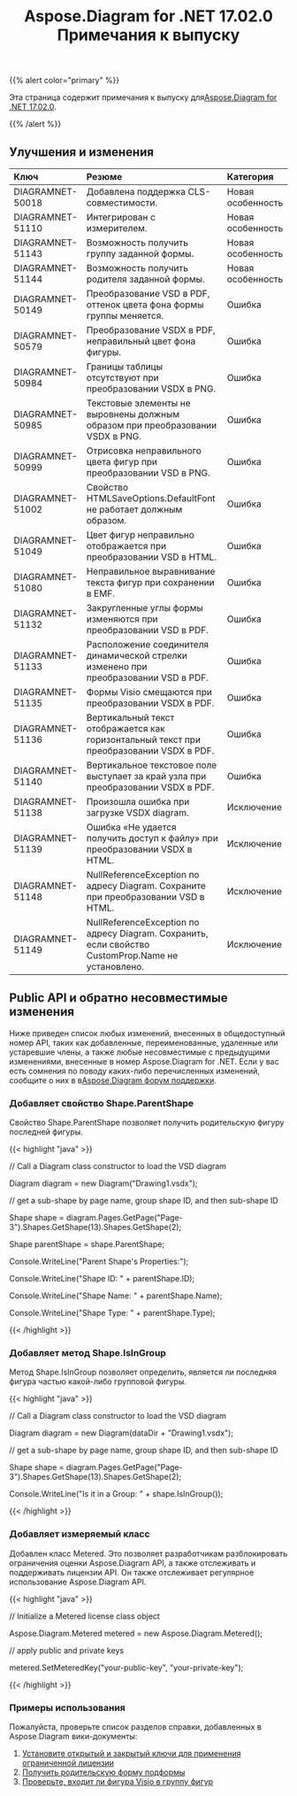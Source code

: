 ﻿---
title: Aspose.Diagram for .NET 17.02.0 Примечания к выпуску
type: docs
weight: 110
url: /ru/net/aspose-diagram-for-net-17-02-0-release-notes/
---
{{% alert color="primary" %}} 

Эта страница содержит примечания к выпуску для[Aspose.Diagram for .NET 17.02.0](https://www.nuget.org/packages/Aspose.Diagram/17.2.0).

{{% /alert %}} 
## **Улучшения и изменения**

|**Ключ**|**Резюме**|**Категория**|
|:- |:- |:- |
|DIAGRAMNET-50018|Добавлена поддержка CLS-совместимости.|Новая особенность|
|DIAGRAMNET-51110|Интегрирован с измерителем.|Новая особенность|
|DIAGRAMNET-51143|Возможность получить группу заданной формы.|Новая особенность|
|DIAGRAMNET-51144|Возможность получить родителя заданной формы.|Новая особенность|
|DIAGRAMNET-50149|Преобразование VSD в PDF, оттенок цвета фона формы группы меняется.|Ошибка|
|DIAGRAMNET-50579|Преобразование VSDX в PDF, неправильный цвет фона фигуры.|Ошибка|
|DIAGRAMNET-50984|Границы таблицы отсутствуют при преобразовании VSDX в PNG.|Ошибка|
|DIAGRAMNET-50985|Текстовые элементы не выровнены должным образом при преобразовании VSDX в PNG.|Ошибка|
|DIAGRAMNET-50999|Отрисовка неправильного цвета фигур при преобразовании VSD в PNG.|Ошибка|
|DIAGRAMNET-51002|Свойство HTMLSaveOptions.DefaultFont не работает должным образом.|Ошибка|
|DIAGRAMNET-51049|Цвет фигур неправильно отображается при преобразовании VSD в HTML.|Ошибка|
|DIAGRAMNET-51080|Неправильное выравнивание текста фигур при сохранении в EMF.|Ошибка|
|DIAGRAMNET-51132|Закругленные углы формы изменяются при преобразовании VSD в PDF.|Ошибка|
|DIAGRAMNET-51133|Расположение соединителя динамической стрелки изменено при преобразовании VSD в PDF.|Ошибка|
|DIAGRAMNET-51135|Формы Visio смещаются при преобразовании VSDX в PDF.|Ошибка|
|DIAGRAMNET-51136|Вертикальный текст отображается как горизонтальный текст при преобразовании VSDX в PDF.|Ошибка|
|DIAGRAMNET-51140|Вертикальное текстовое поле выступает за край узла при преобразовании VSDX в PDF.|Ошибка|
|DIAGRAMNET-51138|Произошла ошибка при загрузке VSDX diagram.|Исключение|
|DIAGRAMNET-51139|Ошибка «Не удается получить доступ к файлу» при преобразовании VSDX в HTML.|Исключение|
|DIAGRAMNET-51148|NullReferenceException по адресу Diagram. Сохраните при преобразовании VSD в HTML.|Исключение|
|DIAGRAMNET-51149|NullReferenceException по адресу Diagram. Сохранить, если свойство CustomProp.Name не установлено.|Исключение|
## **Public API и обратно несовместимые изменения**
 Ниже приведен список любых изменений, внесенных в общедоступный номер API, таких как добавленные, переименованные, удаленные или устаревшие члены, а также любые несовместимые с предыдущими изменениями, внесенные в номер Aspose.Diagram for .NET. Если у вас есть сомнения по поводу каких-либо перечисленных изменений, сообщите о них в в[Aspose.Diagram форум поддержки](https://forum.aspose.com/c/diagram/17).
### **Добавляет свойство Shape.ParentShape**
Свойство Shape.ParentShape позволяет получить родительскую фигуру последней фигуры.

{{< highlight "java" >}}

 // Call a Diagram class constructor to load the VSD diagram

Diagram diagram = new Diagram("Drawing1.vsdx");

// get a sub-shape by page name, group shape ID, and then sub-shape ID

Shape shape = diagram.Pages.GetPage("Page-3").Shapes.GetShape(13).Shapes.GetShape(2);

Shape parentShape = shape.ParentShape;

Console.WriteLine("Parent Shape's Properties:");

Console.WriteLine("Shape ID: " + parentShape.ID);

Console.WriteLine("Shape Name: " + parentShape.Name);

Console.WriteLine("Shape Type: " + parentShape.Type);

{{< /highlight >}}
### **Добавляет метод Shape.IsInGroup**
Метод Shape.IsInGroup позволяет определить, является ли последняя фигура частью какой-либо групповой фигуры.

{{< highlight "java" >}}

 // Call a Diagram class constructor to load the VSD diagram

Diagram diagram = new Diagram(dataDir + "Drawing1.vsdx");

// get a sub-shape by page name, group shape ID, and then sub-shape ID

Shape shape = diagram.Pages.GetPage("Page-3").Shapes.GetShape(13).Shapes.GetShape(2);

Console.WriteLine("Is it in a Group: " + shape.IsInGroup());

{{< /highlight >}}
### **Добавляет измеряемый класс**
Добавлен класс Metered. Это позволяет разработчикам разблокировать ограничения оценки Aspose.Diagram API, а также отслеживать и поддерживать лицензии API. Он также отслеживает регулярное использование Aspose.Diagram API.

{{< highlight "java" >}}

 // Initialize a Metered license class object

Aspose.Diagram.Metered metered = new Aspose.Diagram.Metered();

// apply public and private keys

metered.SetMeteredKey("your-public-key", "your-private-key");

{{< /highlight >}}
### **Примеры использования**
Пожалуйста, проверьте список разделов справки, добавленных в Aspose.Diagram вики-документы:

1. [Установите открытый и закрытый ключи для применения ограниченной лицензии](/diagram/ru/net/licensing/#licensing-setpublicandprivatekeystoapplymeteredlicense)
1. [Получить родительскую форму подформы](/diagram/ru/net/add-retrieve-copy-and-read-visio-shape-data/#add-retrieve-copyandreadvisioshapedata-retrievetheparentshapeofasub-shape)
1. [Проверьте, входит ли фигура Visio в группу фигур](https://docs.aspose.com/diagram/net/group-convert-and-verify-shapes/)
